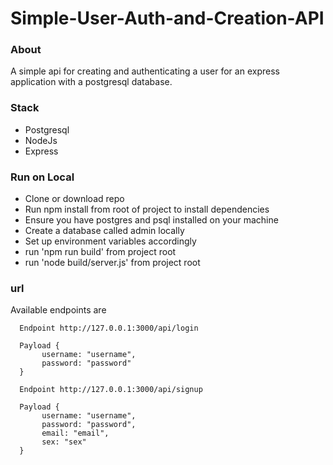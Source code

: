 # Simple-User-Auth-and-Creation-API

### About
A simple api for creating and authenticating a user for an express application with a postgresql database.

### Stack
- Postgresql
- NodeJs
- Express

### Run on Local
- Clone or download repo
- Run npm install from root of project to install dependencies
- Ensure you have postgres and psql installed on your machine
- Create a database called admin locally
- Set up environment variables accordingly
- run 'npm run build' from project root
- run 'node build/server.js' from project root

### url
Available endpoints are
 ``` 
   Endpoint http://127.0.0.1:3000/api/login
   
   Payload {
        username: "username",
        password: "password"
   }

   Endpoint http://127.0.0.1:3000/api/signup
   
   Payload {
        username: "username",
        password: "password",
        email: "email",
        sex: "sex"
   }
  ```
